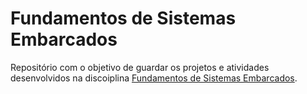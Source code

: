 # Fundamentos de Sistemas Embarcados

Repositório com o objetivo de guardar os projetos e atividades desenvolvidos na discoiplina [Fundamentos de Sistemas Embarcados](https://gitlab.com/fse_fga).
